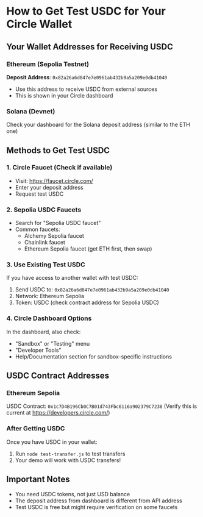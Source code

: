 # How to Get Test USDC for Your Circle Wallet

## Your Wallet Addresses for Receiving USDC

### Ethereum (Sepolia Testnet)
**Deposit Address**: `0x82a26a6d847e7e0961ab432b9a5a209e0db41040`
- Use this address to receive USDC from external sources
- This is shown in your Circle dashboard

### Solana (Devnet)
Check your dashboard for the Solana deposit address (similar to the ETH one)

## Methods to Get Test USDC

### 1. Circle Faucet (Check if available)
- Visit: https://faucet.circle.com/
- Enter your deposit address
- Request test USDC

### 2. Sepolia USDC Faucets
- Search for "Sepolia USDC faucet" 
- Common faucets:
  - Alchemy Sepolia faucet
  - Chainlink faucet
  - Ethereum Sepolia faucet (get ETH first, then swap)

### 3. Use Existing Test USDC
If you have access to another wallet with test USDC:
1. Send USDC to: `0x82a26a6d847e7e0961ab432b9a5a209e0db41040`
2. Network: Ethereum Sepolia
3. Token: USDC (check contract address for Sepolia USDC)

### 4. Circle Dashboard Options
In the dashboard, also check:
- "Sandbox" or "Testing" menu
- "Developer Tools"
- Help/Documentation section for sandbox-specific instructions

## USDC Contract Addresses

### Ethereum Sepolia
USDC Contract: `0x1c7D4B196Cb0C7B01d743Fbc6116a902379C7238`
(Verify this is current at https://developers.circle.com/)

### After Getting USDC
Once you have USDC in your wallet:
1. Run `node test-transfer.js` to test transfers
2. Your demo will work with USDC transfers!

## Important Notes
- You need USDC tokens, not just USD balance
- The deposit address from dashboard is different from API address
- Test USDC is free but might require verification on some faucets